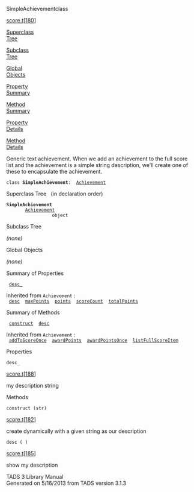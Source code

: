 <span class="title">SimpleAchievement</span><span class="type">class</span>

[score.t](../file/score.t.html)\[[180](../source/score.t.html#180)\]

[Superclass  
Tree](#_SuperClassTree_)

[Subclass  
Tree](#_SubClassTree_)

[Global  
Objects](#_ObjectSummary_)

[Property  
Summary](#_PropSummary_)

[Method  
Summary](#_MethodSummary_)

[Property  
Details](#_Properties_)

[Method  
Details](#_Methods_)

<div class="fdesc">

Generic text achievement. When we add an achievement to the full score
list and the achievement is a simple string description, we'll create
one of these to encapsulate the achievement.

`class `**`SimpleAchievement`**` :   `[`Achievement`](../object/Achievement.html)

</div>

<span id="_SuperClassTree_"></span>

<div class="mjhd">

<span class="hdln">Superclass Tree</span>   (in declaration order)

</div>

**`SimpleAchievement`**  
`         `[`Achievement`](../object/Achievement.html)  
`                 object`  
<span id="_SubClassTree_"></span>

<div class="mjhd">

<span class="hdln">Subclass Tree</span>  

</div>

*(none)* <span id="_ObjectSummary_"></span>

<div class="mjhd">

<span class="hdln">Global Objects</span>  

</div>

*(none)* <span id="_PropSummary_"></span>

<div class="mjhd">

<span class="hdln">Summary of Properties</span>  

</div>

` `[`desc_`](#desc_)`  `

Inherited from `Achievement` :  
` `[`desc`](../object/Achievement.html#desc)`  `[`maxPoints`](../object/Achievement.html#maxPoints)`  `[`points`](../object/Achievement.html#points)`  `[`scoreCount`](../object/Achievement.html#scoreCount)`  `[`totalPoints`](../object/Achievement.html#totalPoints)`  `

<span id="_MethodSummary_"></span>

<div class="mjhd">

<span class="hdln">Summary of Methods</span>  

</div>

` `[`construct`](#construct)`  `[`desc`](#desc)`  `

Inherited from `Achievement` :  
` `[`addToScoreOnce`](../object/Achievement.html#addToScoreOnce)`  `[`awardPoints`](../object/Achievement.html#awardPoints)`  `[`awardPointsOnce`](../object/Achievement.html#awardPointsOnce)`  `[`listFullScoreItem`](../object/Achievement.html#listFullScoreItem)`  `

<span id="_Properties_"></span>

<div class="mjhd">

<span class="hdln">Properties</span>  

</div>

<span id="desc_"></span>

`desc_`

[score.t](../file/score.t.html)\[[188](../source/score.t.html#188)\]

<div class="desc">

my description string

</div>

<span id="_Methods_"></span>

<div class="mjhd">

<span class="hdln">Methods</span>  

</div>

<span id="construct"></span>

`construct (str)`

[score.t](../file/score.t.html)\[[182](../source/score.t.html#182)\]

<div class="desc">

create dynamically with a given string as our description

</div>

<span id="desc"></span>

`desc ( )`

[score.t](../file/score.t.html)\[[185](../source/score.t.html#185)\]

<div class="desc">

show my description

</div>

<div class="ftr">

TADS 3 Library Manual  
Generated on 5/16/2013 from TADS version 3.1.3

</div>
